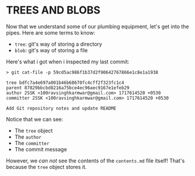 # TREES AND BLOBS

Now that we understand some of our plumbing equipment, let's get into the pipes. Here are some terms to know:

- `tree`: git's way of storing a directory
- `blob`: git's way of storing a file

Here's what i got when i inspected my last commit:

    > git cat-file -p 59cd5ac986f1b37d2f90642767866e1c8e1a1938

    tree bdfc7a4e697a001b46b68670fc4cff2f323fc1c4
    parent 87829bbcbd8216a75bce4ec96aec9167e1efeb29
    author 2SSK <100ravsinghkarmwar@gmail.com> 1717614520 +0530
    committer 2SSK <100ravsinghkarmwar@gmail.com> 1717614520 +0530

    Add Git repository notes and update README

Notice that we can see:

- The `tree` object
- The `author`
- The `committer`
- The commit message

However, we _can not_ see the contents of the `contents.md` file itself! That's because the `tree` object stores it.
